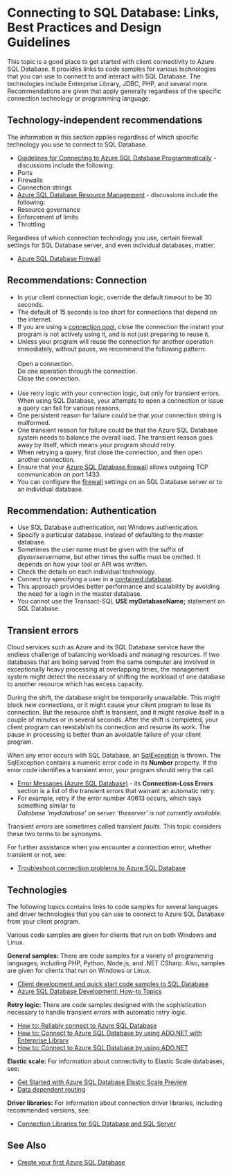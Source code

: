 <properties 
	pageTitle="Connecting to SQL Database: Links, Best Practices and Design Guidelines" 
	description="A starting point topic that gathers together links and recommendations for client programs that connect to Azure SQL Database from technologies such as ADO.NET and PHP." 
	services="sql-database" 
	documentationCenter="" 
	authors="MightyPen" 
	manager="jeffreyg" 
	editor=""/>


<tags 
	ms.service="sql-database" 
	ms.workload="data-management" 
	ms.tgt_pltfrm="na" 
	ms.devlang="na" 
	ms.topic="article" 
	ms.date="05/01/2015" 
	ms.author="genemi"/>


# Connecting to SQL Database: Links, Best Practices and Design Guidelines


This topic is a good place to get started with client connectivity to Azure SQL Database. It provides links to code samples for various technologies that you can use to connect to and interact with SQL Database. The technologies include Enterprise Library, JDBC, PHP, and several more. Recommendations are given that apply generally regardless of the specific connection technology or programming language.


## Technology-independent recommendations


The information in this section applies regardless of which specific technology you use to connect to SQL Database.


- [Guidelines for Connecting to Azure SQL Database Programmatically](http://msdn.microsoft.com/library/azure/ee336282.aspx) - discussions include the following:
 - Ports
 - Firewalls
 - Connection strings
- [Azure SQL Database Resource Management](https://msdn.microsoft.com/library/azure/dn338083.aspx) - discussions include the following:
 - Resource governance
 - Enforcement of limits
 - Throttling


Regardless of which connection technology you use, certain firewall settings for SQL Database server, and even individual databases, matter:


- [Azure SQL Database Firewall](https://msdn.microsoft.com/library/azure/ee621782.aspx)


## Recommendations: Connection


- In your client connection logic, override the default timeout to be 30 seconds.
 - The default of 15 seconds is too short for connections that depend on the internet.
- If you are using a [connection pool](http://msdn.microsoft.com/library/8xx3tyca.aspx), close the connection the instant your program is not actively using it, and is not just preparing to reuse it.
 - Unless your program will reuse the connection for another operation immediately, without pause, we recommend the following pattern:
<br/><br/>Open a connection.
<br/>Do one operation through the connection.
<br/>Close the connection.<br/><br/>
- Use retry logic with your connection logic, but only for transient errors. When using SQL Database, your attempts to open a connection or issue a query can fail for various reasons.
 - One persistent reason for failure could be that your connection string is malformed.
 - One transient reason for failure could be that the Azure SQL Database system needs to balance the overall load. The transient reason goes away by itself, which means your program should retry.
 - When retrying a query, first close the connection, and then open another connection.
- Ensure that your [Azure SQL Database firewall](http://msdn.microsoft.com/library/ee621782.aspx) allows outgoing TCP communication on port 1433.
 - You can configure the [firewall](http://msdn.microsoft.com/library/azure/ee621782.aspx) settings on an SQL Database server or to an individual database.


## Recommendation: Authentication


- Use SQL Database authentication, not Windows authentication.
- Specify a particular database, instead of defaulting to the *master* database.
- Sometimes the user name must be given with the suffix of *@yourservername*, but other times the suffix must be omitted. It depends on how your tool or API was written.
 - Check the details on each individual technology.
- Connect by specifying a user in a [contained database](http://msdn.microsoft.com/library/ff929071.aspx).
 - This approach provides better performance and scalability by avoiding the need for a login in the master database.
 - You cannot use the Transact-SQL **USE myDatabaseName;** statement on SQL Database.


## Transient errors


Cloud services such as Azure and its SQL Database service have the endless challenge of balancing workloads and managing resources. If two databases that are being served from the same computer are involved in exceptionally heavy processing at overlapping times, the management system might detect the necessary of shifting the workload of one database to another resource which has excess capacity.


During the shift, the database might be temporarily unavailable. This might block new connections, or it might cause your client program to lose its connection. But the resource shift is transient, and it might resolve itself in a couple of minutes or in several seconds. After the shift is completed, your client program can reestablish its connection and resume its work. The pause in processing is better than an avoidable failure of your client program.


When any error occurs with SQL Database, an [SqlException](https://msdn.microsoft.com/library/system.data.sqlclient.sqlexception.aspx) is thrown. The SqlException contains a numeric error code in its **Number** property. If the error code identifies a transient error, your program should retry the call.


- [Error Messages (Azure SQL Database)](http://msdn.microsoft.com/library/azure/ff394106.aspx) - its **Connection-Loss Errors** section is a list of the transient errors that warrant an automatic retry.
 - For example, retry if the error number 40613 occurs, which says something similar to<br/>*Database 'mydatabase' on server 'theserver' is not currently available.*


Transient *errors* are sometimes called transient *faults*. This topic considers these two terms to be synonyms.


For further assistance when you encounter a connection error, whether transient or not, see:


- [Troubleshoot connection problems to Azure SQL Database](http://support.microsoft.com/kb/2980233/)


## Technologies


The following topics contains links to code samples for several languages and driver technologies that you can use to connect to Azure SQL Database from your client program.


Various code samples are given for clients that run on both Windows and Linux.


**General samples:** There are code samples for a variety of programming languages, including PHP, Python, Node.js, and .NET CSharp. Also, samples are given for clients that run on Windows or Linux.


- [Client development and quick start code samples to SQL Database](sql-database-develop-quick-start-client-code-samples.md)
- [Azure SQL Database Development: How-to Topics](http://msdn.microsoft.com/library/azure/ee621787.aspx)


**Retry logic:** There are code samples designed with the sophistication necessary to handle transient errors with automatic retry logic.


- [How to: Reliably connect to Azure SQL Database](http://msdn.microsoft.com/library/azure/dn864744.aspx)
- [How to: Connect to Azure SQL Database by using ADO.NET with Enterprise Library](http://msdn.microsoft.com/library/azure/dn961167.aspx)
- [How to: Connect to Azure SQL Database by using ADO.NET](http://msdn.microsoft.com/library/azure/ee336243.aspx)


**Elastic scale:** For information about connectivity to Elastic Scale databases, see:


- [Get Started with Azure SQL Database Elastic Scale Preview](sql-database-elastic-scale-get-started.md)
- [Data dependent routing](sql-database-elastic-scale-data-dependent-routing.md)


**Driver libraries:** For information about connection driver libraries, including recommended versions, see:


- [Connection Libraries for SQL Database and SQL Server](sql-database-libraries.md)


## See Also


- [Create your first Azure SQL Database](sql-database-get-started.md)

